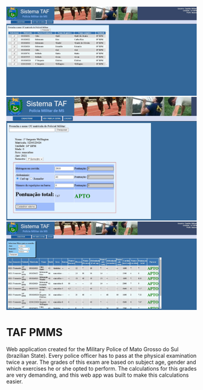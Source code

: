 ![Screenshot 1](/public/images/Screenshot_1.jpg) ![Screenshot 2](/public/images/Screenshot_2.jpg) ![Screenshot 3](/public/images/Screenshot_3.jpg)
# TAF PMMS
Web application created for the Military Police of Mato Grosso do Sul (brazilian State).
Every police officer has to pass at the physical examination twice a year. The grades of this exam are based on subject age, gender and which exercises he or she opted to perform. The calculations for this grades are very demanding, and this web app was built to make this calculations easier.
